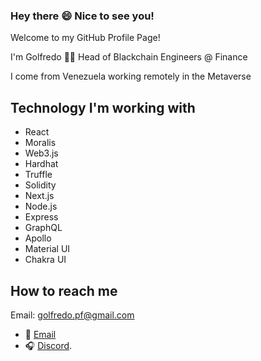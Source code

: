 ### Hey there 😄 Nice to see you!

Welcome to my GitHub Profile Page!

I'm Golfredo 👨‍💻 Head of Blackchain Engineers @  Finance

I come from Venezuela working remotely in the Metaverse

## Technology I'm working with

- React
- Moralis
- Web3.js
- Hardhat
- Truffle
- Solidity
- Next.js
- Node.js
- Express
- GraphQL
- Apollo
- Material UI
- Chakra UI

## How to reach me
Email: golfredo.pf@gmail.com

- 📩 [Email](https://discord.com/invite/golfredo#2057) 
- 🎧 [Discord](https://discord.com/invite/golfredo#2057).
